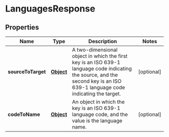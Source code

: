 

# LanguagesResponse

## Properties

Name | Type | Description | Notes
------------ | ------------- | ------------- | -------------
**sourceToTarget** | [**Object**](.md) | A two-dimensional object in which the first key is an ISO 639-1 language code indicating the source, and the second key is an ISO 639-1 language code indicating the target. |  [optional]
**codeToName** | [**Object**](.md) | An object in which the key is an ISO 639-1 language code, and the value is the language name. |  [optional]



